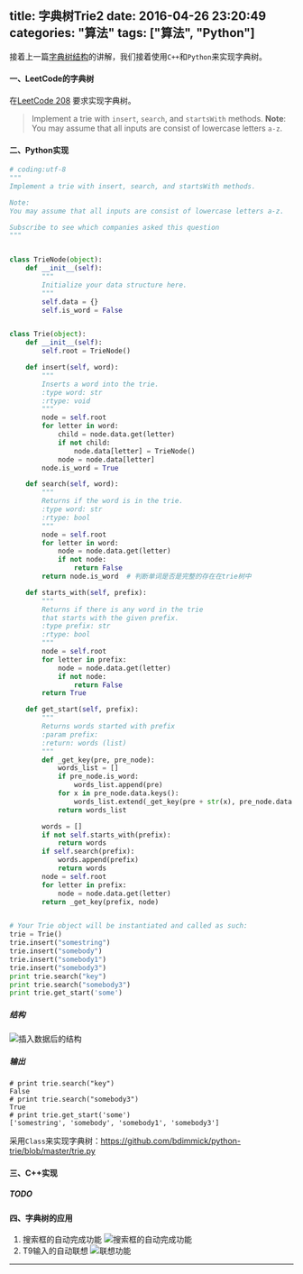 title: 字典树Trie2
date: 2016-04-26 23:20:49
categories: "算法"
tags: ["算法", "Python"]
---

接着上一篇[字典树结构](http://hoooo.org/2016/04/25/Trie%E5%AD%97%E5%85%B8%E6%A0%91/)的讲解，我们接着使用`C++`和`Python`来实现字典树。


#### 一、LeetCode的字典树

 在[LeetCode 208](https://leetcode.com/problems/implement-trie-prefix-tree/) 要求实现字典树。

> Implement a trie with `insert`, `search`, and `startsWith` methods.
> **Note**:
You may assume that all inputs are consist of lowercase letters `a-z`.

#### 二、Python实现

```Python
# coding:utf-8
"""
Implement a trie with insert, search, and startsWith methods.

Note:
You may assume that all inputs are consist of lowercase letters a-z.

Subscribe to see which companies asked this question
"""


class TrieNode(object):
    def __init__(self):
        """
        Initialize your data structure here.
        """
        self.data = {}
        self.is_word = False


class Trie(object):
    def __init__(self):
        self.root = TrieNode()

    def insert(self, word):
        """
        Inserts a word into the trie.
        :type word: str
        :rtype: void
        """
        node = self.root
        for letter in word:
            child = node.data.get(letter)
            if not child:
                node.data[letter] = TrieNode()
            node = node.data[letter]
        node.is_word = True

    def search(self, word):
        """
        Returns if the word is in the trie.
        :type word: str
        :rtype: bool
        """
        node = self.root
        for letter in word:
            node = node.data.get(letter)
            if not node:
                return False
        return node.is_word  # 判断单词是否是完整的存在在trie树中

    def starts_with(self, prefix):
        """
        Returns if there is any word in the trie
        that starts with the given prefix.
        :type prefix: str
        :rtype: bool
        """
        node = self.root
        for letter in prefix:
            node = node.data.get(letter)
            if not node:
                return False
        return True

    def get_start(self, prefix):
        """
        Returns words started with prefix
        :param prefix:
        :return: words (list)
        """
        def _get_key(pre, pre_node):
            words_list = []
            if pre_node.is_word:
                words_list.append(pre)
            for x in pre_node.data.keys():
                words_list.extend(_get_key(pre + str(x), pre_node.data.get(x)))
            return words_list

        words = []
        if not self.starts_with(prefix):
            return words
        if self.search(prefix):
            words.append(prefix)
            return words
        node = self.root
        for letter in prefix:
            node = node.data.get(letter)
        return _get_key(prefix, node)


# Your Trie object will be instantiated and called as such:
trie = Trie()
trie.insert("somestring")
trie.insert("somebody")
trie.insert("somebody1")
trie.insert("somebody3")
print trie.search("key")
print trie.search("somebody3")
print trie.get_start('some')

```

##### 结构
![插入数据后的结构](http://img.blog.csdn.net/20160426235337743)


##### 输出

```
# print trie.search("key")
False
# print trie.search("somebody3")
True
# print trie.get_start('some')
['somestring', 'somebody', 'somebody1', 'somebody3']
```

采用`Class`来实现字典树：https://github.com/bdimmick/python-trie/blob/master/trie.py

#### 三、C++实现


##### _TODO_



#### 四、字典树的应用

1. 搜索框的自动完成功能
  ![搜索框的自动完成功能](http://img.blog.csdn.net/20160426233508001) 
1. T9输入的自动联想
![联想功能](http://img.blog.csdn.net/20160426233551298)


---------

[1]: https://leetcode.com/articles/implement-trie-prefix-tree/

